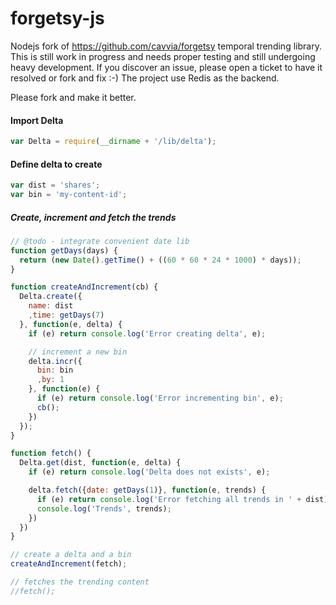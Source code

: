 forgetsy-js
===========

Nodejs fork of https://github.com/cavvia/forgetsy temporal trending library. This is still work in progress and needs proper testing and still undergoing heavy development. If you discover an issue, please open a ticket to have it resolved or fork and fix :-) The project use Redis as the backend. 

Please fork and make it better.

#### Import Delta

```javascript
var Delta = require(__dirname + '/lib/delta');
```

#### Define delta to create
```javascript
var dist = 'shares';
var bin = 'my-content-id';
```

##### Create, increment and fetch the trends 
```javascript
// @todo - integrate convenient date lib
function getDays(days) {
  return (new Date().getTime() + ((60 * 60 * 24 * 1000) * days));
}

function createAndIncrement(cb) {
  Delta.create({
    name: dist
    ,time: getDays(7)
  }, function(e, delta) {
    if (e) return console.log('Error creating delta', e);

    // increment a new bin
    delta.incr({
      bin: bin
      ,by: 1
    }, function(e) {
      if (e) return console.log('Error incrementing bin', e);
      cb();
    })
  });
}

function fetch() {
  Delta.get(dist, function(e, delta) {
    if (e) return console.log('Delta does not exists', e);

    delta.fetch({date: getDays(1)}, function(e, trends) {
      if (e) return console.log('Error fetching all trends in ' + dist);
      console.log('Trends', trends);
    })
  })
}

// create a delta and a bin
createAndIncrement(fetch);

// fetches the trending content
//fetch();
```
